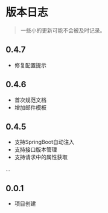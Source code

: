 # 版本日志

> 一些小的更新可能不会被及时记录。

## 0.4.7

- 修复配置提示

## 0.4.6

- 首次规范文档
- 增加邮件模板

## 0.4.5

- 支持SpringBoot自动注入
- 支持接口版本管理
- 支持请求中的属性获取

...

## 0.0.1

- 项目创建